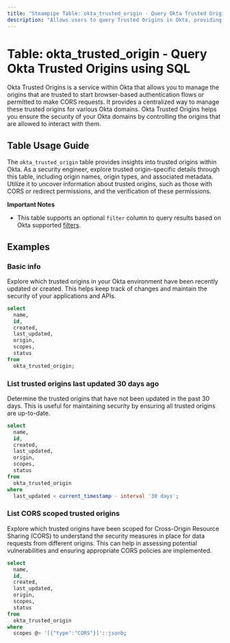 ```yaml
---
title: "Steampipe Table: okta_trusted_origin - Query Okta Trusted Origins using SQL"
description: "Allows users to query Trusted Origins in Okta, providing insights into the trusted origins for the Okta domains."
---
```


# Table: okta_trusted_origin - Query Okta Trusted Origins using SQL

Okta Trusted Origins is a service within Okta that allows you to manage the origins that are trusted to start browser-based authentication flows or permitted to make CORS requests. It provides a centralized way to manage these trusted origins for various Okta domains. Okta Trusted Origins helps you ensure the security of your Okta domains by controlling the origins that are allowed to interact with them.

## Table Usage Guide

The `okta_trusted_origin` table provides insights into trusted origins within Okta. As a security engineer, explore trusted origin-specific details through this table, including origin names, origin types, and associated metadata. Utilize it to uncover information about trusted origins, such as those with CORS or redirect permissions, and the verification of these permissions.

**Important Notes**
- This table supports an optional `filter` column to query results based on Okta supported [filters](https://developer.okta.com/docs/reference/api/apps/#filters).

## Examples

### Basic info
Explore which trusted origins in your Okta environment have been recently updated or created. This helps keep track of changes and maintain the security of your applications and APIs.

```sql
select
  name,
  id,
  created,
  last_updated,
  origin,
  scopes,
  status
from
  okta_trusted_origin;
```

### List trusted origins last updated 30 days ago
Determine the trusted origins that have not been updated in the past 30 days. This is useful for maintaining security by ensuring all trusted origins are up-to-date.

```sql
select
  name,
  id,
  created,
  last_updated,
  origin,
  scopes,
  status
from
  okta_trusted_origin
where
  last_updated < current_timestamp - interval '30 days';
```

### List CORS scoped trusted origins
Explore which trusted origins have been scoped for Cross-Origin Resource Sharing (CORS) to understand the security measures in place for data requests from different origins. This can help in assessing potential vulnerabilities and ensuring appropriate CORS policies are implemented.

```sql
select
  name,
  id,
  created,
  last_updated,
  origin,
  scopes,
  status
from
  okta_trusted_origin
where
  scopes @> '[{"type":"CORS"}]'::jsonb;
```